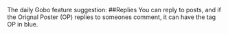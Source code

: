 The daily Gobo feature suggestion:
##Replies
You can reply to posts, and if the Orignal Poster (OP) replies to someones comment, it can have the tag OP in blue.